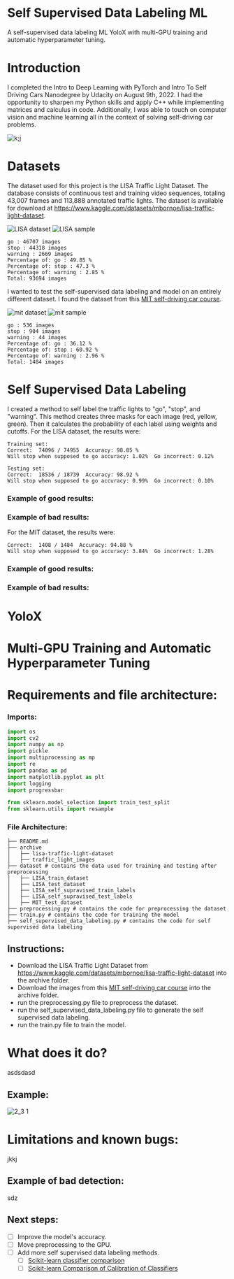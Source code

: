 # Self Supervised Data Labeling ML
A self-supervised data labeling ML YoloX with multi-GPU training and automatic hyperparameter tuning.
# Introduction
I completed the Intro to Deep Learning with PyTorch and Intro To Self Driving Cars Nanodegree by Udacity on August 9th, 2022. I had the opportunity to sharpen my Python skills and apply C++ while implementing matrices and calculus in code. Additionally, I was able to touch on computer vision and machine learning all in the context of solving self-driving car problems.

![k;j](https://user-images.githubusercontent.com/86870298/183752079-14f63e23-31ed-4200-aea0-d924909e9557.png)

# Datasets
The dataset used for this project is the LISA Traffic Light Dataset. The database consists of continuous test and training video sequences, totaling 43,007 frames and 113,888 annotated traffic lights. The dataset is available for download at https://www.kaggle.com/datasets/mbornoe/lisa-traffic-light-dataset. 

![LISA dataset](https://user-images.githubusercontent.com/86870298/184504395-c65dced9-92f1-4dad-bdc2-cf92675b7653.png)
![LISA sample](https://user-images.githubusercontent.com/86870298/184504404-dd80bb96-030d-47a7-ab9d-33d6b1c4467f.png)

```
go : 46707 images
stop : 44318 images
warning : 2669 images
Percentage of: go : 49.85 %
Percentage of: stop : 47.3 %
Percentage of: warning : 2.85 %
Total: 93694 images
```

I wanted to test the self-supervised data labeling and model on an entirely different dataset. I found the dataset from this [MIT self-driving car course](https://selfdrivingcars.mit.edu/).

![mit dataset](https://user-images.githubusercontent.com/86870298/184504406-36b44cdc-dbb3-4c9b-99f8-9671f52fda32.png)
![mit sample](https://user-images.githubusercontent.com/86870298/184504407-227f7759-87f3-4dac-8320-7ee0a1e7592e.png)

```
go : 536 images
stop : 904 images
warning : 44 images
Percentage of: go : 36.12 %
Percentage of: stop : 60.92 %
Percentage of: warning : 2.96 %
Total: 1484 images
```

# Self Supervised Data Labeling
I created a method to self label the traffic lights to "go", "stop", and "warning". This method creates three masks for each image (red, yellow, green). Then it calculates the probability of each label using weights and cutoffs.
For the LISA dataset, the results were:
```
Training set:
Correct:  74096 / 74955  Accuracy: 98.85 %
Will stop when supposed to go accuracy: 1.02%  Go incorrect: 0.12%
```
```
Testing set:
Correct:  18536 / 18739  Accuracy: 98.92 %
Will stop when supposed to go accuracy: 0.99%  Go incorrect: 0.10%
```
### Example of good results:

### Example of bad results:


For the MIT dataset, the results were:
```
Correct:  1408 / 1484  Accuracy: 94.88 %
Will stop when supposed to go accuracy: 3.84%  Go incorrect: 1.28%
```
### Example of good results:

### Example of bad results:


# YoloX

# Multi-GPU Training and Automatic Hyperparameter Tuning

# Requirements and file architecture:
### Imports:
```python
import os
import cv2
import numpy as np
import pickle
import multiprocessing as mp
import re
import pandas as pd
import matplotlib.pyplot as plt
import logging
import progressbar

from sklearn.model_selection import train_test_split
from sklearn.utils import resample
```
### File Architecture:
```
├── README.md
├── archive 
│   ├── lisa-traffic-light-dataset
│   ├── traffic_light_images
├── dataset # contains the data used for training and testing after preprocessing
│   ├── LISA_train_dataset
│   ├── LISA_test_dataset
│   ├── LISA_self_supravised_train_labels
│   ├── LISA_self_supravised_test_labels
│   ├── MIT_test_dataset
├── preprocessing.py # contains the code for preprocessing the dataset
├── train.py # contains the code for training the model
├── self_supervised_data_labeling.py # contains the code for self supervised data labeling
```

## Instructions:
- Download the LISA Traffic Light Dataset from https://www.kaggle.com/datasets/mbornoe/lisa-traffic-light-dataset into the archive folder.
- Download the images from this [MIT self-driving car course](https://selfdrivingcars.mit.edu/) into the archive folder.
- run the preprocessing.py file to preprocess the dataset.
- run the self_supervised_data_labeling.py file to generate the self supervised data labeling.
- run the train.py file to train the model.

# What does it do?
asdsdasd

## Example:

![2_3 1](https://user-images.githubusercontent.com/86870298/180622921-41e9b082-9fb9-4ad9-a46e-7acd7e16bcc7.png)

# Limitations and known bugs:
jkkj

## Example of bad detection:
sdz

## Next steps:
- [ ] Improve the model's accuracy.
- [ ] Move preprocessing to the GPU.
- [ ] Add more self supervised data labeling methods.
  - [ ] [Scikit-learn classifier comparison](https://scikit-learn.org/stable/auto_examples/classification/plot_classifier_comparison.html#sphx-glr-auto-examples-classification-plot-classifier-comparison-py)
  - [ ] [Scikit-learn Comparison of Calibration of Classifiers](https://scikit-learn.org/stable/auto_examples/calibration/plot_compare_calibration.html#sphx-glr-auto-examples-calibration-plot-compare-calibration-py)
